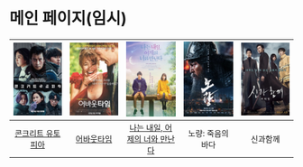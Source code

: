 # 메인 페이지(임시)

|![콘크리트 유토피아](src/콘크리트.jpg)|![어바웃타임](src/어바웃.jpg)|![나는 내일, 어제의 너와 만난다](src/ljh_picture.jpg)|![노량: 죽음의 바다](src/노량.jpg)|![신과함께: 죄와 벌](src/신과함께.jpg)|  
|:---:|:---:|:---:|:---:|:---:|  
|[콘크리트 유토피아](movie/su.md)|[어바웃타임](movie/smw.md)|[나는 내일, 어제의 너와 만난다](movie/ljh.md)|노량: 죽음의 바다|신과함께|  

